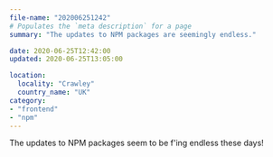 ```yaml
---
file-name: "202006251242"
# Populates the `meta description` for a page
summary: "The updates to NPM packages are seemingly endless."

date: 2020-06-25T12:42:00
updated: 2020-06-25T13:05:00

location:
  locality: "Crawley"
  country_name: "UK"
category:
- "frontend"
- "npm"
---
```


The updates to NPM packages seem to be f'ing endless these days!
